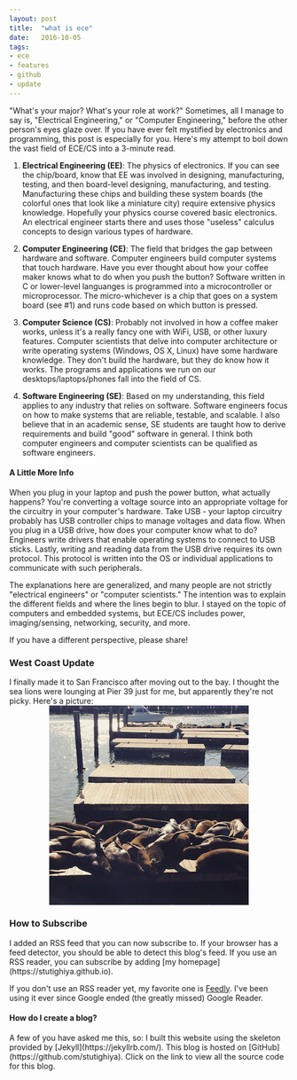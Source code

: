 ```yaml
---
layout: post
title:  "what is ece"
date:   2016-10-05
tags: 
- ece
- features
- github
- update
---
```


"What's your major? What's your role at work?" Sometimes, all I manage to say is, "Electrical Engineering," or "Computer Engineering," before the other person's eyes glaze over. If you have ever felt mystified by electronics and programming, this post is especially for you. Here's my attempt to boil down the vast field of ECE/CS into a 3-minute read.

1. **Electrical Engineering (EE)**: The physics of electronics. If you can see the chip/board, know that EE was involved in designing, manufacturing, testing, and then board-level designing, manufacturing, and testing. Manufacturing these chips and building these system boards (the colorful ones that look like a miniature city) require extensive physics knowledge. Hopefully your physics course covered basic electronics. An electrical engineer starts there and uses those "useless" calculus concepts to design various types of hardware.

2. **Computer Engineering (CE)**: The field that bridges the gap between hardware and software. Computer engineers build computer systems that touch hardware. Have you ever thought about how your coffee maker knows what to do when you push the button? Software written in C or lower-level languanges is programmed into a microcontroller or microprocessor. The micro-whichever is a chip that goes on a system board (see #1) and runs code based on which button is pressed. 

3. **Computer Science (CS)**: Probably not involved in how a coffee maker works, unless it's a really fancy one with WiFi, USB, or other luxury features. Computer scientists that delve into computer architecture or write operating systems (Windows, OS X, Linux) have some hardware knowledge. They don't build the hardware, but they do know how it works. The programs and applications we run on our desktops/laptops/phones fall into the field of CS. 

4. **Software Engineering (SE)**: Based on my understanding, this field applies to any industry that relies on software. Software engineers focus on how to make systems that are reliable, testable, and scalable. I also believe that in an academic sense, SE students are taught how to derive requirements and build "good" software in general. I think both computer engineers and computer scientists can be qualified as software engineers.

<h4>A Little More Info</h4>
 When you plug in your laptop and push the power button, what actually happens? You're converting a voltage source into an appropriate voltage for the circuitry in your computer's hardware. Take USB - your laptop circuitry probably has USB controller chips to manage voltages and data flow. When you plug in a USB drive, how does your computer know what to do? Engineers write drivers that enable operating systems to connect to USB sticks. Lastly, writing and reading data from the USB drive requires its own protocol. This protocol is written into the OS or individual applications to communicate with such peripherals. 

The explanations here are generalized, and many people are not strictly "electrical engineers" or "computer scientists." The intention was to explain the different fields and where the lines begin to blur. I stayed on the topic of computers and embedded systems, but ECE/CS includes power, imaging/sensing, networking, security, and more.

If you have a different perspective, please share!

<h3>West Coast Update</h3>
I finally made it to San Francisco after moving out to the bay. I thought the sea lions were lounging at Pier 39 just for me, but apparently they're not picky. Here's a picture:
<div style="text-align: center;"><img src="/assets/imgs/sea_lions.jpg" alt="sealions" align="middle"></div>

<h3>How to Subscribe</h3>
I added an RSS feed that you can now subscribe to. If your browser has a feed detector, you should be able to detect this blog's feed. If you use an RSS reader, you can subscribe by adding [my homepage](https://stutighiya.github.io). 

If you don't use an RSS reader yet, my favorite one is [Feedly](https://feedly.com). I've been using it ever since Google ended (the greatly missed) Google Reader.

<h4>How do I create a blog?</h4>
A few of you have asked me this, so: I built this website using the skeleton provided by [Jekyll](https://jekyllrb.com/). This blog is hosted on [GitHub](https://github.com/stutighiya). Click on the link to view all the source code for this blog. 



